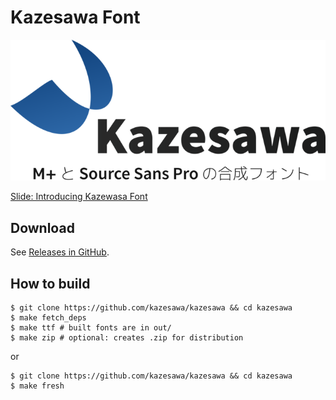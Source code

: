 # Kazesawa Font

![Logo of Kazesawa Font](https://raw.githubusercontent.com/kazesawa/logo/master/kazesawa_w700.png)

[Slide: Introducing Kazewasa Font](https://speakerdeck.com/polamjag/introducing-kazesawa-font)

## Download

See [Releases in GitHub](https://github.com/kazesawa/kazesawa/releases).

## How to build

```
$ git clone https://github.com/kazesawa/kazesawa && cd kazesawa
$ make fetch_deps
$ make ttf # built fonts are in out/
$ make zip # optional: creates .zip for distribution
```

or

```
$ git clone https://github.com/kazesawa/kazesawa && cd kazesawa
$ make fresh
```
